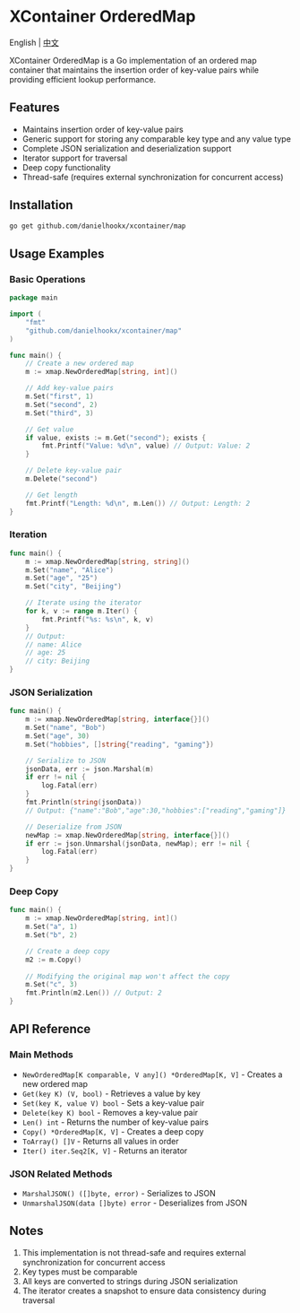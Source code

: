 # XContainer OrderedMap

English | [中文](README_CN.md)

XContainer OrderedMap is a Go implementation of an ordered map container that maintains the insertion order of key-value pairs while providing efficient lookup performance.

## Features

- Maintains insertion order of key-value pairs
- Generic support for storing any comparable key type and any value type
- Complete JSON serialization and deserialization support
- Iterator support for traversal
- Deep copy functionality
- Thread-safe (requires external synchronization for concurrent access)

## Installation

```bash
go get github.com/danielhookx/xcontainer/map
```

## Usage Examples

### Basic Operations

```go
package main

import (
    "fmt"
    "github.com/danielhookx/xcontainer/map"
)

func main() {
    // Create a new ordered map
    m := xmap.NewOrderedMap[string, int]()

    // Add key-value pairs
    m.Set("first", 1)
    m.Set("second", 2)
    m.Set("third", 3)

    // Get value
    if value, exists := m.Get("second"); exists {
        fmt.Printf("Value: %d\n", value) // Output: Value: 2
    }

    // Delete key-value pair
    m.Delete("second")

    // Get length
    fmt.Printf("Length: %d\n", m.Len()) // Output: Length: 2
}
```

### Iteration

```go
func main() {
    m := xmap.NewOrderedMap[string, string]()
    m.Set("name", "Alice")
    m.Set("age", "25")
    m.Set("city", "Beijing")

    // Iterate using the iterator
    for k, v := range m.Iter() {
        fmt.Printf("%s: %s\n", k, v)
    }
    // Output:
    // name: Alice
    // age: 25
    // city: Beijing
}
```

### JSON Serialization

```go
func main() {
    m := xmap.NewOrderedMap[string, interface{}]()
    m.Set("name", "Bob")
    m.Set("age", 30)
    m.Set("hobbies", []string{"reading", "gaming"})

    // Serialize to JSON
    jsonData, err := json.Marshal(m)
    if err != nil {
        log.Fatal(err)
    }
    fmt.Println(string(jsonData))
    // Output: {"name":"Bob","age":30,"hobbies":["reading","gaming"]}

    // Deserialize from JSON
    newMap := xmap.NewOrderedMap[string, interface{}]()
    if err := json.Unmarshal(jsonData, newMap); err != nil {
        log.Fatal(err)
    }
}
```

### Deep Copy

```go
func main() {
    m := xmap.NewOrderedMap[string, int]()
    m.Set("a", 1)
    m.Set("b", 2)

    // Create a deep copy
    m2 := m.Copy()
    
    // Modifying the original map won't affect the copy
    m.Set("c", 3)
    fmt.Println(m2.Len()) // Output: 2
}
```

## API Reference

### Main Methods

- `NewOrderedMap[K comparable, V any]() *OrderedMap[K, V]` - Creates a new ordered map
- `Get(key K) (V, bool)` - Retrieves a value by key
- `Set(key K, value V) bool` - Sets a key-value pair
- `Delete(key K) bool` - Removes a key-value pair
- `Len() int` - Returns the number of key-value pairs
- `Copy() *OrderedMap[K, V]` - Creates a deep copy
- `ToArray() []V` - Returns all values in order
- `Iter() iter.Seq2[K, V]` - Returns an iterator

### JSON Related Methods

- `MarshalJSON() ([]byte, error)` - Serializes to JSON
- `UnmarshalJSON(data []byte) error` - Deserializes from JSON

## Notes

1. This implementation is not thread-safe and requires external synchronization for concurrent access
2. Key types must be comparable
3. All keys are converted to strings during JSON serialization
4. The iterator creates a snapshot to ensure data consistency during traversal
